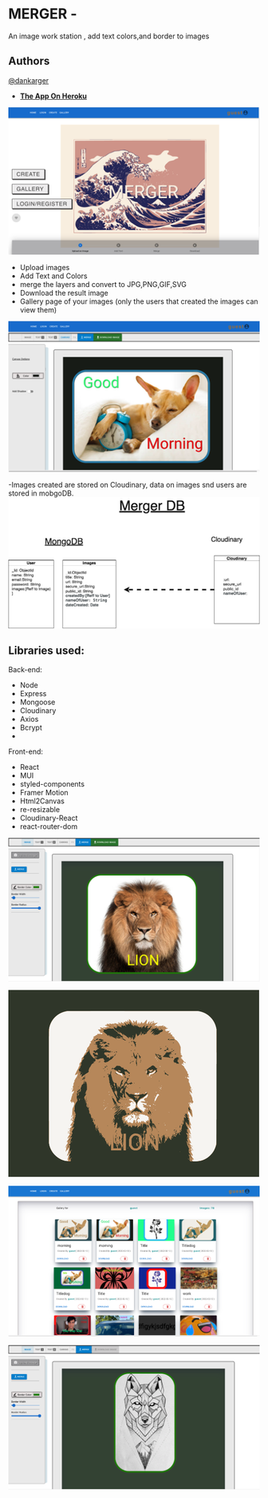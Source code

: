 # MERGER -

An image work station , add text  colors,and  border to images 

## Authors
[@dankarger](https://www.github.com/dankarger)

-  <a href="https://meme-gen3.herokuapp.com/"><strong> The App On Heroku </strong></a>

![alt text](./client/public/assets/images/home1.png)


- Upload images
- Add Text and Colors
- merge the layers and convert to JPG,PNG,GIF,SVG
- Download the result image
- Gallery page of your images (only the users that created the images can view them)

![alt text](./client/public/assets/images/create2.png)

-Images created are stored on Cloudinary, data on images snd users are stored in mobgoDB.
![alt text](./client/public/assets/images/classes-merger3.png)

## Libraries used:
Back-end:
- Node
- Express
- Mongoose
- Cloudinary
- Axios
- Bcrypt
- 

Front-end:
- React
- MUI
- styled-components
- Framer Motion
- Html2Canvas
- re-resizable
- Cloudinary-React
- react-router-dom



![alt text](./client/public/assets/images/create6.png)


![alt text](./client/public/assets/images/create5.png)


![alt text](./client/public/assets/images/img.png)

![alt text](./client/public/assets/images/create4.png)





